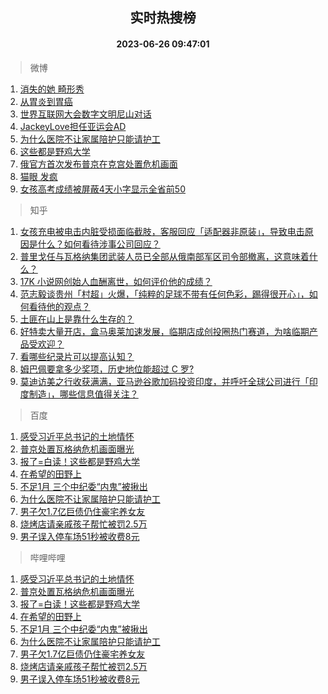<div align="center"><h2>实时热搜榜</h2><h4>2023-06-26 09:47:01</h4></div>

> 微博  

1. [消失的她 畸形秀](https://s.weibo.com/weibo?q=%E6%B6%88%E5%A4%B1%E7%9A%84%E5%A5%B9%20%E7%95%B8%E5%BD%A2%E7%A7%80&t=31&band_rank=1&Refer=top)<br />
2. [从胃炎到胃癌](https://s.weibo.com/weibo?q=%E4%BB%8E%E8%83%83%E7%82%8E%E5%88%B0%E8%83%83%E7%99%8C&t=31&band_rank=2&Refer=top)<br />
3. [世界互联网大会数字文明尼山对话](https://s.weibo.com/weibo?q=%23%E4%B8%96%E7%95%8C%E4%BA%92%E8%81%94%E7%BD%91%E5%A4%A7%E4%BC%9A%E6%95%B0%E5%AD%97%E6%96%87%E6%98%8E%E5%B0%BC%E5%B1%B1%E5%AF%B9%E8%AF%9D%23&t=31&band_rank=3&Refer=top)<br />
4. [JackeyLove担任亚运会AD](https://s.weibo.com/weibo?q=%23JackeyLove%E6%8B%85%E4%BB%BB%E4%BA%9A%E8%BF%90%E4%BC%9AAD%23&t=31&band_rank=4&Refer=top)<br />
5. [为什么医院不让家属陪护只能请护工](https://s.weibo.com/weibo?q=%23%E4%B8%BA%E4%BB%80%E4%B9%88%E5%8C%BB%E9%99%A2%E4%B8%8D%E8%AE%A9%E5%AE%B6%E5%B1%9E%E9%99%AA%E6%8A%A4%E5%8F%AA%E8%83%BD%E8%AF%B7%E6%8A%A4%E5%B7%A5%23&t=31&band_rank=5&Refer=top)<br />
6. [这些都是野鸡大学](https://s.weibo.com/weibo?q=%23%E8%BF%99%E4%BA%9B%E9%83%BD%E6%98%AF%E9%87%8E%E9%B8%A1%E5%A4%A7%E5%AD%A6%23&t=31&band_rank=6&Refer=top)<br />
7. [俄官方首次发布普京在克宫处置危机画面](https://s.weibo.com/weibo?q=%23%E4%BF%84%E5%AE%98%E6%96%B9%E9%A6%96%E6%AC%A1%E5%8F%91%E5%B8%83%E6%99%AE%E4%BA%AC%E5%9C%A8%E5%85%8B%E5%AE%AB%E5%A4%84%E7%BD%AE%E5%8D%B1%E6%9C%BA%E7%94%BB%E9%9D%A2%23&t=31&band_rank=7&Refer=top)<br />
8. [猫眼 发疯](https://s.weibo.com/weibo?q=%E7%8C%AB%E7%9C%BC%20%E5%8F%91%E7%96%AF&t=31&band_rank=8&Refer=top)<br />
9. [女孩高考成绩被屏蔽4天小字显示全省前50](https://s.weibo.com/weibo?q=%23%E5%A5%B3%E5%AD%A9%E9%AB%98%E8%80%83%E6%88%90%E7%BB%A9%E8%A2%AB%E5%B1%8F%E8%94%BD4%E5%A4%A9%E5%B0%8F%E5%AD%97%E6%98%BE%E7%A4%BA%E5%85%A8%E7%9C%81%E5%89%8D50%23&t=31&band_rank=9&Refer=top)<br />

> 知乎  

1. [女孩充电被电击内脏受损面临截肢，客服回应「适配器非原装」，导致电击原因是什么？如何看待涉事公司回应？](https://www.zhihu.com/question/608412173)<br />
2. [普里戈任与瓦格纳集团武装人员已全部从俄南部军区司令部撤离，这意味着什么？](https://www.zhihu.com/question/608395500)<br />
3. [17K 小说网创始人血酬离世，如何评价他的成绩？](https://www.zhihu.com/question/608360754)<br />
4. [范志毅谈贵州「村超」火爆，「纯粹的足球不带有任何色彩，踢得很开心」，如何看待他的观点？](https://www.zhihu.com/question/608517517)<br />
5. [土匪在山上是靠什么生存的？](https://www.zhihu.com/question/599176505)<br />
6. [好特卖大量开店，盒马奥莱加速发展，临期店成创投圈热门赛道，为啥临期产品受欢迎？](https://www.zhihu.com/question/608567329)<br />
7. [看哪些纪录片可以提高认知？](https://www.zhihu.com/question/599621146)<br />
8. [姆巴佩要拿多少奖项，历史地位能超过 C 罗?](https://www.zhihu.com/question/608025000)<br />
9. [莫迪访美之行收获满满，亚马逊谷歌加码投资印度，并呼吁全球公司进行「印度制造」，哪些信息值得关注？](https://www.zhihu.com/question/608567391)<br />

> 百度  

1. [感受习近平总书记的土地情怀](https://www.baidu.com/s?wd=%E6%84%9F%E5%8F%97%E4%B9%A0%E8%BF%91%E5%B9%B3%E6%80%BB%E4%B9%A6%E8%AE%B0%E7%9A%84%E5%9C%9F%E5%9C%B0%E6%83%85%E6%80%80&sa=fyb_news&rsv_dl=fyb_news)<br />
2. [普京处置瓦格纳危机画面曝光](https://www.baidu.com/s?wd=%E6%99%AE%E4%BA%AC%E5%A4%84%E7%BD%AE%E7%93%A6%E6%A0%BC%E7%BA%B3%E5%8D%B1%E6%9C%BA%E7%94%BB%E9%9D%A2%E6%9B%9D%E5%85%89&sa=fyb_news&rsv_dl=fyb_news)<br />
3. [报了=白读！这些都是野鸡大学](https://www.baidu.com/s?wd=%E6%8A%A5%E4%BA%86%3D%E7%99%BD%E8%AF%BB%EF%BC%81%E8%BF%99%E4%BA%9B%E9%83%BD%E6%98%AF%E9%87%8E%E9%B8%A1%E5%A4%A7%E5%AD%A6&sa=fyb_news&rsv_dl=fyb_news)<br />
4. [在希望的田野上](https://www.baidu.com/s?wd=%E5%9C%A8%E5%B8%8C%E6%9C%9B%E7%9A%84%E7%94%B0%E9%87%8E%E4%B8%8A&sa=fyb_news&rsv_dl=fyb_news)<br />
5. [不足1月 三个中纪委“内鬼”被揪出](https://www.baidu.com/s?wd=%E4%B8%8D%E8%B6%B31%E6%9C%88+%E4%B8%89%E4%B8%AA%E4%B8%AD%E7%BA%AA%E5%A7%94%E2%80%9C%E5%86%85%E9%AC%BC%E2%80%9D%E8%A2%AB%E6%8F%AA%E5%87%BA&sa=fyb_news&rsv_dl=fyb_news)<br />
6. [为什么医院不让家属陪护只能请护工](https://www.baidu.com/s?wd=%E4%B8%BA%E4%BB%80%E4%B9%88%E5%8C%BB%E9%99%A2%E4%B8%8D%E8%AE%A9%E5%AE%B6%E5%B1%9E%E9%99%AA%E6%8A%A4%E5%8F%AA%E8%83%BD%E8%AF%B7%E6%8A%A4%E5%B7%A5&sa=fyb_news&rsv_dl=fyb_news)<br />
7. [男子欠1.7亿巨债仍住豪宅养女友](https://www.baidu.com/s?wd=%E7%94%B7%E5%AD%90%E6%AC%A01.7%E4%BA%BF%E5%B7%A8%E5%80%BA%E4%BB%8D%E4%BD%8F%E8%B1%AA%E5%AE%85%E5%85%BB%E5%A5%B3%E5%8F%8B&sa=fyb_news&rsv_dl=fyb_news)<br />
8. [烧烤店请亲戚孩子帮忙被罚2.5万](https://www.baidu.com/s?wd=%E7%83%A7%E7%83%A4%E5%BA%97%E8%AF%B7%E4%BA%B2%E6%88%9A%E5%AD%A9%E5%AD%90%E5%B8%AE%E5%BF%99%E8%A2%AB%E7%BD%9A2.5%E4%B8%87&sa=fyb_news&rsv_dl=fyb_news)<br />
9. [男子误入停车场51秒被收费8元](https://www.baidu.com/s?wd=%E7%94%B7%E5%AD%90%E8%AF%AF%E5%85%A5%E5%81%9C%E8%BD%A6%E5%9C%BA51%E7%A7%92%E8%A2%AB%E6%94%B6%E8%B4%B98%E5%85%83&sa=fyb_news&rsv_dl=fyb_news)<br />

> 哔哩哔哩  

1. [感受习近平总书记的土地情怀](https://www.baidu.com/s?wd=%E6%84%9F%E5%8F%97%E4%B9%A0%E8%BF%91%E5%B9%B3%E6%80%BB%E4%B9%A6%E8%AE%B0%E7%9A%84%E5%9C%9F%E5%9C%B0%E6%83%85%E6%80%80&sa=fyb_news&rsv_dl=fyb_news)<br />
2. [普京处置瓦格纳危机画面曝光](https://www.baidu.com/s?wd=%E6%99%AE%E4%BA%AC%E5%A4%84%E7%BD%AE%E7%93%A6%E6%A0%BC%E7%BA%B3%E5%8D%B1%E6%9C%BA%E7%94%BB%E9%9D%A2%E6%9B%9D%E5%85%89&sa=fyb_news&rsv_dl=fyb_news)<br />
3. [报了=白读！这些都是野鸡大学](https://www.baidu.com/s?wd=%E6%8A%A5%E4%BA%86%3D%E7%99%BD%E8%AF%BB%EF%BC%81%E8%BF%99%E4%BA%9B%E9%83%BD%E6%98%AF%E9%87%8E%E9%B8%A1%E5%A4%A7%E5%AD%A6&sa=fyb_news&rsv_dl=fyb_news)<br />
4. [在希望的田野上](https://www.baidu.com/s?wd=%E5%9C%A8%E5%B8%8C%E6%9C%9B%E7%9A%84%E7%94%B0%E9%87%8E%E4%B8%8A&sa=fyb_news&rsv_dl=fyb_news)<br />
5. [不足1月 三个中纪委“内鬼”被揪出](https://www.baidu.com/s?wd=%E4%B8%8D%E8%B6%B31%E6%9C%88+%E4%B8%89%E4%B8%AA%E4%B8%AD%E7%BA%AA%E5%A7%94%E2%80%9C%E5%86%85%E9%AC%BC%E2%80%9D%E8%A2%AB%E6%8F%AA%E5%87%BA&sa=fyb_news&rsv_dl=fyb_news)<br />
6. [为什么医院不让家属陪护只能请护工](https://www.baidu.com/s?wd=%E4%B8%BA%E4%BB%80%E4%B9%88%E5%8C%BB%E9%99%A2%E4%B8%8D%E8%AE%A9%E5%AE%B6%E5%B1%9E%E9%99%AA%E6%8A%A4%E5%8F%AA%E8%83%BD%E8%AF%B7%E6%8A%A4%E5%B7%A5&sa=fyb_news&rsv_dl=fyb_news)<br />
7. [男子欠1.7亿巨债仍住豪宅养女友](https://www.baidu.com/s?wd=%E7%94%B7%E5%AD%90%E6%AC%A01.7%E4%BA%BF%E5%B7%A8%E5%80%BA%E4%BB%8D%E4%BD%8F%E8%B1%AA%E5%AE%85%E5%85%BB%E5%A5%B3%E5%8F%8B&sa=fyb_news&rsv_dl=fyb_news)<br />
8. [烧烤店请亲戚孩子帮忙被罚2.5万](https://www.baidu.com/s?wd=%E7%83%A7%E7%83%A4%E5%BA%97%E8%AF%B7%E4%BA%B2%E6%88%9A%E5%AD%A9%E5%AD%90%E5%B8%AE%E5%BF%99%E8%A2%AB%E7%BD%9A2.5%E4%B8%87&sa=fyb_news&rsv_dl=fyb_news)<br />
9. [男子误入停车场51秒被收费8元](https://www.baidu.com/s?wd=%E7%94%B7%E5%AD%90%E8%AF%AF%E5%85%A5%E5%81%9C%E8%BD%A6%E5%9C%BA51%E7%A7%92%E8%A2%AB%E6%94%B6%E8%B4%B98%E5%85%83&sa=fyb_news&rsv_dl=fyb_news)<br />
